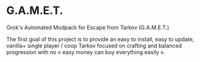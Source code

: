 # G.A.M.E.T.
Grok's Automated Modpack for Escape from Tarkov (G.A.M.E.T.)

The first goal of this project is to provide an easy to install, easy to update, vanilla+ single player / coop Tarkov focused on crafting and balanced progression with no « easy money can buy everything easily ».

